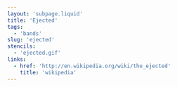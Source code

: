 ```yaml
---
layout: 'subpage.liquid'
title: 'Ejected'
tags:
  - 'bands'
slug: 'ejected'
stencils:
  - 'ejected.gif'
links:
  - href: 'http://en.wikipedia.org/wiki/the_ejected'
    title: 'wikipedia'
---
```

